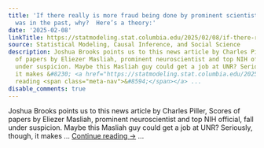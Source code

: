 ```yaml
---
title: 'If there really is more fraud being done by prominent scientists than there
  was in the past, why?  Here’s a theory:'
date: '2025-02-08'
linkTitle: https://statmodeling.stat.columbia.edu/2025/02/08/if-there-really-is-more-fraud-being-done-by-prominent-scientists-than-there-was-in-the-past-why-heres-a-theory/
source: Statistical Modeling, Causal Inference, and Social Science
description: Joshua Brooks points us to this news article by Charles Piller, Scores
  of papers by Eliezer Masliah, prominent neuroscientist and top NIH official, fall
  under suspicion. Maybe this Masliah guy could get a job at UNR? Seriously, though,
  it makes &#8230; <a href="https://statmodeling.stat.columbia.edu/2025/02/08/if-there-really-is-more-fraud-being-done-by-prominent-scientists-than-there-was-in-the-past-why-heres-a-theory/">Continue
  reading <span class="meta-nav">&#8594;</span></a> ...
disable_comments: true
---
```

Joshua Brooks points us to this news article by Charles Piller, Scores of papers by Eliezer Masliah, prominent neuroscientist and top NIH official, fall under suspicion. Maybe this Masliah guy could get a job at UNR? Seriously, though, it makes &#8230; <a href="https://statmodeling.stat.columbia.edu/2025/02/08/if-there-really-is-more-fraud-being-done-by-prominent-scientists-than-there-was-in-the-past-why-heres-a-theory/">Continue reading <span class="meta-nav">&#8594;</span></a> ...
